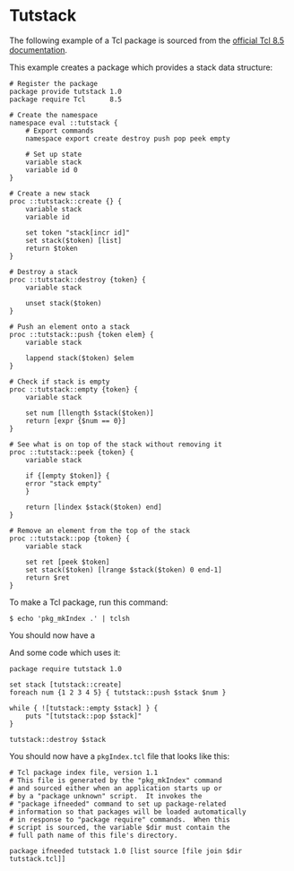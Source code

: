 # Tutstack

The following example of a Tcl package is sourced from the [official Tcl 8.5
documentation](https://www.tcl.tk/man/tcl8.5/tutorial/Tcl31.html).

This example creates a package which provides a stack data structure:

```
# Register the package
package provide tutstack 1.0
package require Tcl      8.5

# Create the namespace
namespace eval ::tutstack {
    # Export commands
    namespace export create destroy push pop peek empty

    # Set up state
    variable stack
    variable id 0
}

# Create a new stack
proc ::tutstack::create {} {
    variable stack
    variable id

    set token "stack[incr id]"
    set stack($token) [list]
    return $token
}

# Destroy a stack
proc ::tutstack::destroy {token} {
    variable stack

    unset stack($token)
}

# Push an element onto a stack
proc ::tutstack::push {token elem} {
    variable stack

    lappend stack($token) $elem
}

# Check if stack is empty
proc ::tutstack::empty {token} {
    variable stack

    set num [llength $stack($token)]
    return [expr {$num == 0}]
}

# See what is on top of the stack without removing it
proc ::tutstack::peek {token} {
    variable stack

    if {[empty $token]} {
	error "stack empty"
    }

    return [lindex $stack($token) end]
}

# Remove an element from the top of the stack
proc ::tutstack::pop {token} {
    variable stack

    set ret [peek $token]
    set stack($token) [lrange $stack($token) 0 end-1]
    return $ret
}
```

To make a Tcl package, run this command:

```
$ echo 'pkg_mkIndex .' | tclsh
```

You should now have a 

And some code which uses it:

```
package require tutstack 1.0

set stack [tutstack::create]
foreach num {1 2 3 4 5} { tutstack::push $stack $num }

while { ![tutstack::empty $stack] } {
    puts "[tutstack::pop $stack]"
}

tutstack::destroy $stack

```

You should now have a `pkgIndex.tcl` file that looks like this:

```
# Tcl package index file, version 1.1
# This file is generated by the "pkg_mkIndex" command
# and sourced either when an application starts up or
# by a "package unknown" script.  It invokes the
# "package ifneeded" command to set up package-related
# information so that packages will be loaded automatically
# in response to "package require" commands.  When this
# script is sourced, the variable $dir must contain the
# full path name of this file's directory.

package ifneeded tutstack 1.0 [list source [file join $dir tutstack.tcl]]
```
